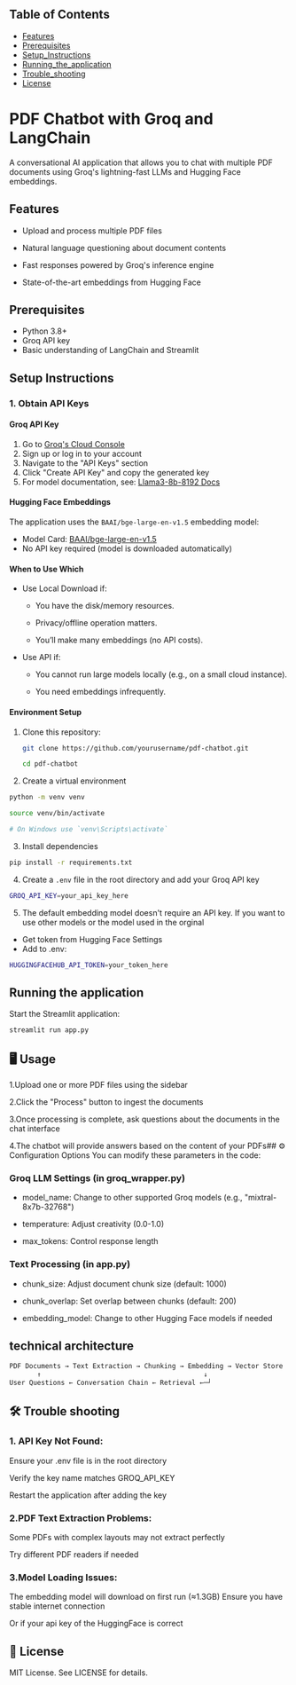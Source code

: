 
## Table of Contents
- [Features](#-features)
- [Prerequisites](#-Prerequisites)
- [Setup_Instructions](#-SetupInstructions)
- [Running_the_application](#-Runningtheapplication)
- [Trouble_shooting](#-Troubleshooting)
- [License](#-license)
#  PDF Chatbot with Groq and LangChain
A conversational AI application that allows you to chat with multiple PDF documents using Groq's lightning-fast LLMs and Hugging Face embeddings.


## Features

- Upload and process multiple PDF files
-  Natural language questioning about document contents

- Fast responses powered by Groq's inference engine
- State-of-the-art embeddings from Hugging Face


## Prerequisites

- Python 3.8+
- Groq API key
- Basic understanding of LangChain and Streamlit
## Setup Instructions

### 1. Obtain API Keys

#### Groq API Key
1. Go to [Groq's Cloud Console](https://console.groq.com)
2. Sign up or log in to your account
3. Navigate to the "API Keys" section
4. Click "Create API Key" and copy the generated key
5. For model documentation, see: [Llama3-8b-8192 Docs](https://console.groq.com/docs/model/llama3-8b-8192)

#### Hugging Face Embeddings
The application uses the `BAAI/bge-large-en-v1.5` embedding model:
- Model Card: [BAAI/bge-large-en-v1.5](https://huggingface.co/BAAI/bge-large-en-v1.5)
- No API key required (model is downloaded automatically)
#### When to Use Which
- Use Local Download if:

  - You have the disk/memory resources.

  - Privacy/offline operation matters.

  - You’ll make many embeddings (no API costs).

- Use API if:

  - You cannot run large models locally (e.g., on a small cloud instance).

  - You need embeddings infrequently.

#### Environment Setup

1. Clone this repository:
   ```bash
   git clone https://github.com/yourusername/pdf-chatbot.git
   
   cd pdf-chatbot
   ```

2.  Create a virtual environment
  ```bash
  python -m venv venv

  source venv/bin/activate 

# On Windows use `venv\Scripts\activate`
```

3. Install dependencies
  ```bash
 pip install -r requirements.txt
```

4. Create a `.env` file in the root directory and add your Groq API key
  ```bash
GROQ_API_KEY=your_api_key_here
```


5. The default embedding model doesn't require an API key. If you want to use other models or the model used in the orginal 
  -  Get token from Hugging Face Settings
  - Add to .env:
  ```bash
HUGGINGFACEHUB_API_TOKEN=your_token_here
```

## Running the application 

Start the Streamlit application:
```bash
streamlit run app.py
```

## 🖥️ Usage

1.Upload one or more PDF files using the sidebar

2.Click the "Process" button to ingest the documents

3.Once processing is complete, ask questions about the documents in the chat interface

4.The chatbot will provide answers based on the content of your PDFs##  ⚙️ Configuration Options
You can modify these parameters in the code:

### Groq LLM Settings (in groq_wrapper.py)
- model_name: Change to other supported Groq models (e.g., "mixtral-8x7b-32768")

- temperature: Adjust creativity (0.0-1.0)

- max_tokens: Control response length

### Text Processing (in app.py)
- chunk_size: Adjust document chunk size (default: 1000)

- chunk_overlap: Set overlap between chunks (default: 200)

- embedding_model: Change to other Hugging Face models if needed
## technical architecture
``` bash 
PDF Documents → Text Extraction → Chunking → Embedding → Vector Store
       ↑                                         ↓
User Questions ← Conversation Chain ← Retrieval ←─┘
```
## 🛠️ Trouble shooting 
### 1. API Key Not Found:

Ensure your .env file is in the root directory

Verify the key name matches GROQ_API_KEY

Restart the application after adding the key

### 2.PDF Text Extraction Problems:

Some PDFs with complex layouts may not extract perfectly

Try different PDF readers if needed

### 3.Model Loading Issues:

The embedding model will download on first run (≈1.3GB) Ensure you have stable internet connection

Or if your api key of the HuggingFace is correct 

## 📜 License
MIT License. See LICENSE for details.